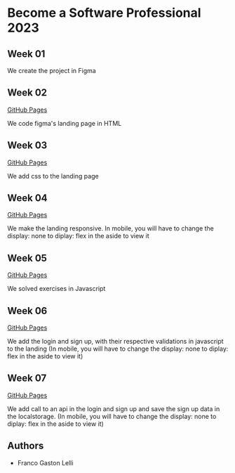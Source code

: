 # Become a Software Professional 2023

## Week 01
We create the project in Figma

## Week 02
[GitHub Pages](https://francolelli.github.io/BaSP-M2023/Week-02/index.html)

We code figma's landing page in HTML

## Week 03
[GitHub Pages](https://francolelli.github.io/BaSP-M2023/Week-03/index.html)

We add css to the landing page

## Week 04
[GitHub Pages](https://francolelli.github.io/BaSP-M2023/Week-04/index.html)

We make the landing responsive. In mobile, you will have to change the display: none to diplay: flex in the aside 
to view it

## Week 05
[GitHub Pages](https://francolelli.github.io/BaSP-M2023/Week-05/index.html)

We solved exercises in Javascript

## Week 06
[GitHub Pages](https://francolelli.github.io/BaSP-M2023/Week-06/views/index.html)

We add the login and sign up, with their respective validations in javascript to the landing (In mobile, you will have 
to change the display: none to diplay: flex in the aside to view it)

## Week 07
[GitHub Pages](https://francolelli.github.io/BaSP-M2023/Week-07/views/index.html)

We add call to an api in the login and sign up and save the sign up data in the localstorage.
(In mobile, you will have to change the display: none to diplay: flex in the aside to view it)

## Authors
- Franco Gaston Lelli